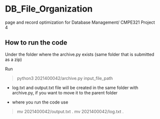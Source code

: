 # DB_File_Organization
page and record optimization for Database Management/ CMPE321 Project 4

## How to run the code 

Under the folder where the archive.py exists (same folder that is submitted as a zip)

Run 

> python3 2021400042/archive.py input_file_path

* log.txt and output.txt file will be created in the same folder with archive.py, if you want to move it to the parent folder

* where you run the code use 

> mv 2021400042/output.txt .
> mv 2021400042/log.txt .


